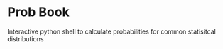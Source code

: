 # Prob Book
Interactive python shell to calculate probabilities for common statisitcal
distributions